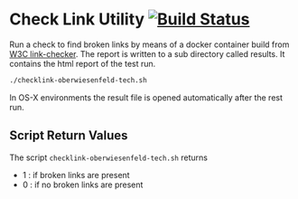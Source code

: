 # Check Link Utility [![Build Status](https://travis-ci.org/oberwiesenfeld/checklink-oberwiesenfeld-tech.png)](https://travis-ci.org/oberwiesenfeld/checklink-oberwiesenfeld-tech)

Run a check to find broken links by means of a docker container build from [W3C link-checker](https://github.com/w3c/link-checker).
The report is written to a sub directory called results. It contains the html report of the test run.

```bash
./checklink-oberwiesenfeld-tech.sh
```

In OS-X environments the result file is opened automatically after the rest run.

## Script Return Values

The script `checklink-oberwiesenfeld-tech.sh` returns 
- 1 : if broken links are present
- 0 : if no broken links are present


